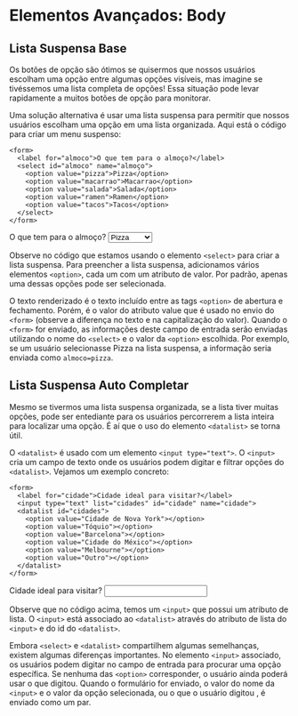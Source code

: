 # Elementos Avançados: Body

## Lista Suspensa Base

Os botões de opção são ótimos se quisermos que nossos usuários escolham uma opção entre algumas opções visíveis, mas imagine se tivéssemos uma lista completa de opções! Essa situação pode levar rapidamente a muitos botões de opção para monitorar.

Uma solução alternativa é usar uma lista suspensa para permitir que nossos usuários escolham uma opção em uma lista organizada. Aqui está o código para criar um menu suspenso:

```
<form>
  <label for="almoco">O que tem para o almoço?</label>
  <select id="almoco" name="almoço">
    <option value="pizza">Pizza</option>
    <option value="macarrao">Macarrao</option>
    <option value="salada">Salada</option>
    <option value="ramen">Ramen</option>
    <option value="tacos">Tacos</option>
  </select>
</form>
```

<form>
  <label for="almoco">O que tem para o almoço?</label>
  <select id="almoco" name="almoço">
    <option value="pizza">Pizza</option>
    <option value="macarrao">Macarrao</option>
    <option value="salada">Salada</option>
    <option value="ramen">Ramen</option>
    <option value="tacos">Tacos</option>
  </select>
</form>

Observe no código que estamos usando o elemento `<select>` para criar a lista suspensa. Para preencher a lista suspensa, adicionamos vários elementos `<option>`, cada um com um atributo de valor. Por padrão, apenas uma dessas opções pode ser selecionada.

O texto renderizado é o texto incluído entre as tags `<option>` de abertura e fechamento. Porém, é o valor do atributo value que é usado no envio do `<form>` (observe a diferença no texto e na capitalização do valor). Quando o `<form>` for enviado, as informações deste campo de entrada serão enviadas utilizando o nome do `<select>` e o valor da `<option>` escolhida. Por exemplo, se um usuário selecionasse Pizza na lista suspensa, a informação seria enviada como `almoco=pizza`.

## Lista Suspensa Auto Completar

Mesmo se tivermos uma lista suspensa organizada, se a lista tiver muitas opções, pode ser entediante para os usuários percorrerem a lista inteira para localizar uma opção. É aí que o uso do elemento `<datalist>` se torna útil.

O `<datalist>` é usado com um elemento `<input type="text">`. O `<input> `cria um campo de texto onde os usuários podem digitar e filtrar opções do `<datalist>`. Vejamos um exemplo concreto:

```
<form>
  <label for="cidade">Cidade ideal para visitar?</label>
  <input type="text" list="cidades" id="cidade" name="cidade">
  <datalist id="cidades">
    <option value="Cidade de Nova York"></option>
    <option value="Tóquio"></option>
    <option value="Barcelona"></option>
    <option value="Cidade do México"></option>
    <option value="Melbourne"></option>
    <option value="Outro"></option>
  </datalist>
</form>
```

<form>
  <label for="cidade">Cidade ideal para visitar?</label>
  <input class="border" type="text" list="cidades" id="cidade" name="cidade">
  <datalist id="cidades">
    <option value="Cidade de Nova York"></option>
    <option value="Tóquio"></option>
    <option value="Barcelona"></option>
    <option value="Cidade do México"></option>
    <option value="Melbourne"></option>
    <option value="Outro"></option>  
  </datalist>
</form>

Observe que no código acima, temos um `<input>` que possui um atributo de lista. O `<input>` está associado ao `<datalist>` através do atributo de lista do `<input>` e do id do `<datalist>`.

Embora `<select>` e `<datalist>` compartilhem algumas semelhanças, existem algumas diferenças importantes. No elemento `<input>` associado, os usuários podem digitar no campo de entrada para procurar uma opção específica. Se nenhuma das `<option>` corresponder, o usuário ainda poderá usar o que digitou. Quando o formulário for enviado, o valor do nome da `<input>` e o valor da opção selecionada, ou o que o usuário digitou , é enviado como um par.
